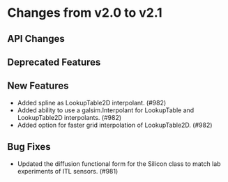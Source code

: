 Changes from v2.0 to v2.1
=========================

API Changes
-----------


Deprecated Features
-------------------


New Features
------------

- Added spline as LookupTable2D interpolant. (#982)
- Added ability to use a galsim.Interpolant for LookupTable and LookupTable2D
  interpolants. (#982)
- Added option for faster grid interpolation of LookupTable2D. (#982)


Bug Fixes
---------

- Updated the diffusion functional form for the Silicon class to match lab
  experiments of ITL sensors. (#981)
